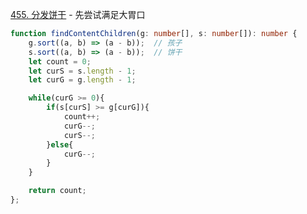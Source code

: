 
[455. 分发饼干](https://leetcode.cn/problems/assign-cookies/) - 先尝试满足大胃口

```typescript
function findContentChildren(g: number[], s: number[]): number {
    g.sort((a, b) => (a - b));  // 孩子
    s.sort((a, b) => (a - b));  // 饼干
    let count = 0;
    let curS = s.length - 1;
    let curG = g.length - 1;

    while(curG >= 0){
        if(s[curS] >= g[curG]){
            count++;
            curG--;
            curS--;
        }else{
            curG--;
        }
    }

    return count;
};
```

